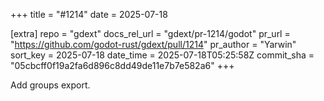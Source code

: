 +++
title = "#1214"
date = 2025-07-18

[extra]
repo = "gdext"
docs_rel_url = "gdext/pr-1214/godot"
pr_url = "https://github.com/godot-rust/gdext/pull/1214"
pr_author = "Yarwin"
sort_key = 2025-07-18
date_time = 2025-07-18T05:25:58Z
commit_sha = "05cbcff0f19a2fa6d896c8dd49de11e7b7e582a6"
+++

Add groups export.
